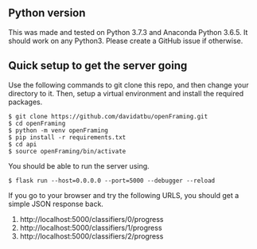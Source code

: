 ## Python version
This was made and tested on Python 3.7.3 and Anaconda Python 3.6.5. It should work on any Python3. Please create a GitHub issue if otherwise.

## Quick setup to get the server going


Use the following commands to git clone this repo, and then change your directory to it. Then, setup a virtual environment and install the required packages.

	$ git clone https://github.com/davidatbu/openFraming.git
	$ cd openFraming
	$ python -m venv openFraming
	$ pip install -r requirements.txt
	$ cd api
	$ source openFraming/bin/activate

You should be able to run the server using.
	
	$ flask run --host=0.0.0.0 --port=5000 --debugger --reload 

If you go to your browser and try the following URLS, you should get a simple JSON 
response back.

 1. http://localhost:5000/classifiers/0/progress
 2. http://localhost:5000/classifiers/1/progress
 3. http://localhost:5000/classifiers/2/progress
